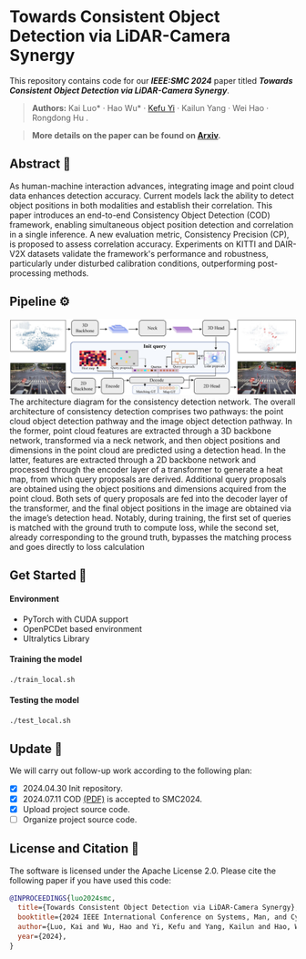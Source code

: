 # Towards Consistent Object Detection via LiDAR-Camera Synergy  
This repository contains code for our ***IEEE:SMC 2024***  paper titled ***Towards Consistent Object Detection via LiDAR-Camera Synergy***. 
>**Authors:** Kai Luo* · Hao Wu* · [Kefu Yi](https://www.csust.edu.cn/jtysgcxy/info/1130/17551.htm) · Kailun Yang · Wei Hao · Rongdong Hu .

>**More details on the paper can be found on [Arxiv](https://arxiv.org/pdf/2405.01258).**



## Abstract 📝

As human-machine interaction advances, integrating image and point cloud data enhances detection accuracy. Current models lack the ability to detect object positions in both modalities and establish their correlation. This paper introduces an end-to-end Consistency Object Detection (COD) framework, enabling simultaneous object position detection and correlation in a single inference. A new evaluation metric, Consistency Precision (CP), is proposed to assess correlation accuracy. Experiments on KITTI and DAIR-V2X datasets validate the framework's performance and robustness, particularly under disturbed calibration conditions, outperforming post-processing methods.

##  Pipeline ⚙
<div align=center><img src="imgs/overall.png" /></div>
The architecture diagram for the consistency detection network. The overall architecture of consistency detection comprises two pathways: the
 point cloud object detection pathway and the image object detection pathway. In the former, point cloud features are extracted through a 3D backbone
 network, transformed via a neck network, and then object positions and dimensions in the point cloud are predicted using a detection head. In the latter,
 features are extracted through a 2D backbone network and processed through the encoder layer of a transformer to generate a heat map, from which query
 proposals are derived. Additional query proposals are obtained using the object positions and dimensions acquired from the point cloud. Both sets of query
 proposals are fed into the decoder layer of the transformer, and the final object positions in the image are obtained via the image’s detection head. Notably,
 during training, the first set of queries is matched with the ground truth to compute loss, while the second set, already corresponding to the ground truth,
 bypasses the matching process and goes directly to loss calculation

##  Get Started 🎯

#### Environment
- PyTorch with CUDA support
- OpenPCDet based environment
- Ultralytics Library


#### Training the model
```bash
./train_local.sh
```

#### Testing the model
```bash
./test_local.sh
```
##  Update 🔄

We will carry out follow-up work according to the following plan:
- [x] 2024.04.30 Init repository.
- [x] 2024.07.11 COD [(PDF)](https://arxiv.org/pdf/2405.01258.pdf) is accepted to SMC2024.
- [x] Upload project source code.
- [ ] Organize project source code.

## License and Citation 📑
The software is licensed under the Apache License 2.0. Please cite the following paper if you have used this code:
```bibtex
@INPROCEEDINGS{luo2024smc,
  title={Towards Consistent Object Detection via LiDAR-Camera Synergy}, 
  booktitle={2024 IEEE International Conference on Systems, Man, and Cybernetics}, 
  author={Luo, Kai and Wu, Hao and Yi, Kefu and Yang, Kailun and Hao, Wei and Hu, Rongdong},
  year={2024}, 
}
```

